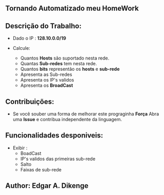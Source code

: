 ## Tornando Automatizado meu HomeWork

## Descrição do Trabalho:

  - Dado o IP : **128.10.0.0/19** 
  - Calcule:
    
    * Quantos **Hosts** são suportado nesta rede.
    * Quantas **Sub-redes** tem nesta rede.
    * Quantos **bits** representão os **hosts** e **sub-rede**
    * Apresenta as Sub-redes
    * Apresenta os IP's validos
    * Apresenta os **BroadCast**

 ## Contribuições:
   
   - Se você souber uma forma de melhorar este prograginha **Força** Abra uma **Issue** e contribua independente da linguagem.

 ## Funcionalidades desponiveis:
    
   - Exibir :
       * BoadCast
       * IP's validos das primeiras sub-rede
       * Salto
       * Faixas de sub-rede

 ## Author: Edgar A. Dikenge